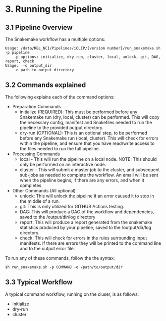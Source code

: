 # 3. Running the Pipeline

## 3.1 Pipeline Overview
The Snakemake workflow has a multiple options:
```
Usage: /data/RBL_NCI/Pipelines/iCLIP/[version number]/run_snakemake.sh -p pipeline
	-p options: initialize, dry-run, cluster, local, unlock, git, DAG, report, check
Usage:  -o output_dir
	-o path to output directory
```

## 3.2 Commands explained
The following explains each of the command options:

- Preparation Commands
  - initialize (REQUIRED): This must be performed before any Snakemake run (dry, local, cluster) can be performed. This will copy the necessary config, manifest and Snakefiles needed to run the pipeline to the provided output directory.
  - dry-run (OPTIONAL): This is an optional step, to be performed before any Snakemake run (local, cluster). This will check for errors within the pipeline, and ensure that you have read/write access to the files needed to run the full pipeline.
- Processing Commands
  - local - This will run the pipeline on a local node. NOTE: This should only be performed on an interactive node.
  - cluster - This will submit a master job to the cluster, and subsequent sub-jobs as needed to complete the workflow. An email will be sent when the pipeline begins, if there are any errors, and when it completes.
- Other Commands (All optional)
  - unlock:  This will unlock the pipeline if an error caused it to stop in the middle of a run.
  - git:  This is only utilized for GITHUB Actions testing.
  - DAG: This will produce a DAG of the workflow and dependencies, saved to the /output/dir/log directory
  - report:  This will produce a report generated from the snakemake statistics produced by your pipeline, saved to the /output/dir/log directory.
  - check: This will check for errors in the rules surrounding input manifests. If there are errors they will be printed to the command line and to the output error file.

To run any of these commands, follow the the syntax:
```
sh run_snakemake.sh -p COMMAND -o /path/to/output/dir
```

## 3.3 Typical Workflow
A typical command workflow, running on the cluser, is as follows:

- initialize
- dry-run
- cluster